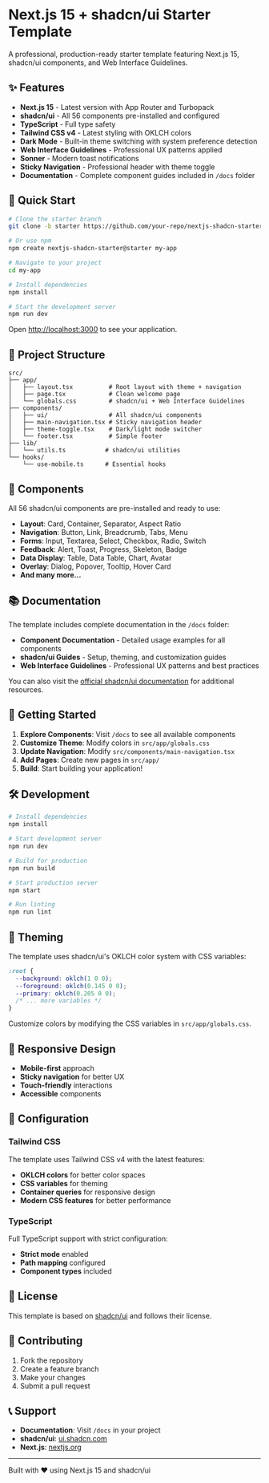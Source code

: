 # Next.js 15 + shadcn/ui Starter Template

A professional, production-ready starter template featuring Next.js 15, shadcn/ui components, and Web Interface Guidelines.

## ✨ Features

- **Next.js 15** - Latest version with App Router and Turbopack
- **shadcn/ui** - All 56 components pre-installed and configured
- **TypeScript** - Full type safety
- **Tailwind CSS v4** - Latest styling with OKLCH colors
- **Dark Mode** - Built-in theme switching with system preference detection
- **Web Interface Guidelines** - Professional UX patterns applied
- **Sonner** - Modern toast notifications
- **Sticky Navigation** - Professional header with theme toggle
- **Documentation** - Complete component guides included in `/docs` folder

## 🚀 Quick Start

```bash
# Clone the starter branch
git clone -b starter https://github.com/your-repo/nextjs-shadcn-starter.git my-app

# Or use npm
npm create nextjs-shadcn-starter@starter my-app

# Navigate to your project
cd my-app

# Install dependencies
npm install

# Start the development server
npm run dev
```

Open [http://localhost:3000](http://localhost:3000) to see your application.

## 📁 Project Structure

```
src/
├── app/
│   ├── layout.tsx          # Root layout with theme + navigation
│   ├── page.tsx            # Clean welcome page
│   └── globals.css         # shadcn/ui + Web Interface Guidelines
├── components/
│   ├── ui/                 # All shadcn/ui components
│   ├── main-navigation.tsx # Sticky navigation header
│   ├── theme-toggle.tsx    # Dark/light mode switcher
│   └── footer.tsx          # Simple footer
├── lib/
│   └── utils.ts           # shadcn/ui utilities
└── hooks/
    └── use-mobile.ts      # Essential hooks
```

## 🎨 Components

All 56 shadcn/ui components are pre-installed and ready to use:

- **Layout**: Card, Container, Separator, Aspect Ratio
- **Navigation**: Button, Link, Breadcrumb, Tabs, Menu
- **Forms**: Input, Textarea, Select, Checkbox, Radio, Switch
- **Feedback**: Alert, Toast, Progress, Skeleton, Badge
- **Data Display**: Table, Data Table, Chart, Avatar
- **Overlay**: Dialog, Popover, Tooltip, Hover Card
- **And many more...**

## 📚 Documentation

The template includes complete documentation in the `/docs` folder:

- **Component Documentation** - Detailed usage examples for all components
- **shadcn/ui Guides** - Setup, theming, and customization guides
- **Web Interface Guidelines** - Professional UX patterns and best practices

You can also visit the [official shadcn/ui documentation](https://ui.shadcn.com/) for additional resources.

## 🎯 Getting Started

1. **Explore Components**: Visit `/docs` to see all available components
2. **Customize Theme**: Modify colors in `src/app/globals.css`
3. **Update Navigation**: Modify `src/components/main-navigation.tsx`
4. **Add Pages**: Create new pages in `src/app/`
5. **Build**: Start building your application!

## 🛠️ Development

```bash
# Install dependencies
npm install

# Start development server
npm run dev

# Build for production
npm run build

# Start production server
npm start

# Run linting
npm run lint
```

## 🎨 Theming

The template uses shadcn/ui's OKLCH color system with CSS variables:

```css
:root {
  --background: oklch(1 0 0);
  --foreground: oklch(0.145 0 0);
  --primary: oklch(0.205 0 0);
  /* ... more variables */
}
```

Customize colors by modifying the CSS variables in `src/app/globals.css`.

## 📱 Responsive Design

- **Mobile-first** approach
- **Sticky navigation** for better UX
- **Touch-friendly** interactions
- **Accessible** components

## 🔧 Configuration

### Tailwind CSS

The template uses Tailwind CSS v4 with the latest features:

- **OKLCH colors** for better color spaces
- **CSS variables** for theming
- **Container queries** for responsive design
- **Modern CSS features** for better performance

### TypeScript

Full TypeScript support with strict configuration:

- **Strict mode** enabled
- **Path mapping** configured
- **Component types** included

## 📄 License

This template is based on [shadcn/ui](https://ui.shadcn.com/) and follows their license.

## 🤝 Contributing

1. Fork the repository
2. Create a feature branch
3. Make your changes
4. Submit a pull request

## 📞 Support

- **Documentation**: Visit `/docs` in your project
- **shadcn/ui**: [ui.shadcn.com](https://ui.shadcn.com/)
- **Next.js**: [nextjs.org](https://nextjs.org/)

---

Built with ❤️ using Next.js 15 and shadcn/ui
